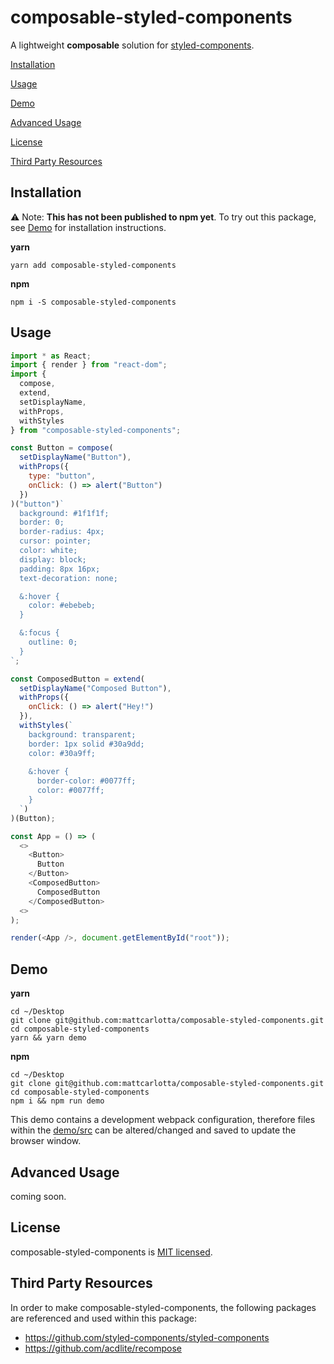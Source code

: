 # composable-styled-components

A lightweight **composable** solution for [styled-components](https://github.com/styled-components/styled-components).

[Installation](#installation)

[Usage](#usage)

[Demo](#demo)

[Advanced Usage](#advanced-usage)

[License](#license)

[Third Party Resources](#third-party-resources)

## Installation

⚠️ Note: **This has not been published to npm yet**. To try out this package, see [Demo](#demo) for installation instructions.

**yarn**
```
yarn add composable-styled-components
```

**npm**
```
npm i -S composable-styled-components
```


## Usage

```js
import * as React;
import { render } from "react-dom";
import { 
  compose, 
  extend,
  setDisplayName, 
  withProps, 
  withStyles 
} from "composable-styled-components";

const Button = compose(
  setDisplayName("Button"),
  withProps({
    type: "button",
    onClick: () => alert("Button")
  })
)("button")`
  background: #1f1f1f;
  border: 0;
  border-radius: 4px;
  cursor: pointer;
  color: white;
  display: block;
  padding: 8px 16px;
  text-decoration: none;

  &:hover {
    color: #ebebeb;
  }

  &:focus {
    outline: 0;
  }
`;

const ComposedButton = extend(
  setDisplayName("Composed Button"),
  withProps({ 
    onClick: () => alert("Hey!") 
  }),
  withStyles(`
    background: transparent;
    border: 1px solid #30a9dd; 
    color: #30a9ff; 
    
    &:hover { 
      border-color: #0077ff; 
      color: #0077ff; 
    }
  `)
)(Button);

const App = () => (
  <>
    <Button>
      Button
    </Button>
    <ComposedButton>
      ComposedButton
    </ComposedButton>
  <>
);

render(<App />, document.getElementById("root"));
```

## Demo

**yarn**
```
cd ~/Desktop
git clone git@github.com:mattcarlotta/composable-styled-components.git
cd composable-styled-components
yarn && yarn demo
```

**npm**
```
cd ~/Desktop
git clone git@github.com:mattcarlotta/composable-styled-components.git
cd composable-styled-components
npm i && npm run demo
```

This demo contains a development webpack configuration, therefore files within the [demo/src](demo/src) can be altered/changed and saved to update the browser window.

## Advanced Usage

coming soon.

## License

composable-styled-components is [MIT licensed](LICENSE).

## Third Party Resources

In order to make composable-styled-components, the following packages are referenced and used within this package:

- https://github.com/styled-components/styled-components
- https://github.com/acdlite/recompose
